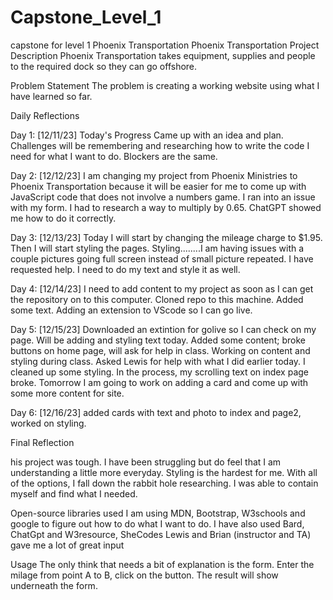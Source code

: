 # Capstone_Level_1

capstone for level 1 Phoenix Transportation
Phoenix Transportation
Project Description
Phoenix Transportation takes equipment, supplies and people to the required dock so they can go offshore.

Problem Statement
The problem is creating a working website using what I have learned so far.

Daily Reflections

Day 1: [12/11/23]
Today's Progress
Came up with an idea and plan.
Challenges will be remembering and researching how to write the code I need for what I want to do. Blockers are the same.

Day 2: [12/12/23]
I am changing my project from Phoenix Ministries to Phoenix Transportation because it will be easier for me to come up with JavaScript code that does not involve a numbers game.
I ran into an issue with my form. I had to research a way to multiply by 0.65. ChatGPT showed me how to do it correctly.

Day 3: [12/13/23]
Today I will start by changing the mileage charge to $1.95. Then I will start styling the pages.
Styling........I am having issues with a couple pictures going full screen instead of small picture repeated. I have requested help. I need to do my text and style it as well.

Day 4: [12/14/23]
I need to add content to my project as soon as I can get the repository on to this computer. Cloned repo to this machine. Added some text. Adding an extension to VScode so I can go live.

Day 5: [12/15/23]
Downloaded an extintion for golive so I can check on my page. Will be adding and styling text today.
Added some content; broke buttons on home page, will ask for help in class.
Working on content and styling during class. Asked Lewis for help with what I did earlier today. I cleaned up some styling. In the process, my scrolling text on index page broke. Tomorrow I am going to work on adding a card and come up with some more content for site.

Day 6: [12/16/23]
added cards with text and photo to index and page2, worked on styling.

Final Reflection

his project was tough. I have been struggling but do feel that I am understanding a little more everyday. Styling is the hardest for me. With all of the options, I fall down the rabbit hole researching. I was able to contain myself and find what I needed.

Open-source libraries used
I am using MDN, Bootstrap, W3schools and google to figure out how to do what I want to do. I have also used Bard, ChatGpt and W3resource, SheCodes
Lewis and Brian (instructor and TA) gave me a lot of great input

<!-- Installation Instructions
Provide step-by-step instructions on how to install and run your project. -->

Usage
The only think that needs a bit of explanation is the form. Enter the milage from point A to B, click on the button. The result will show underneath the form.
